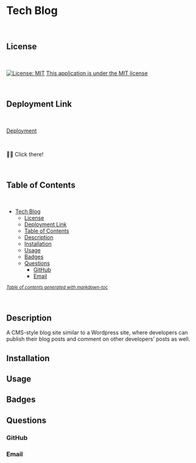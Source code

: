 # Tech Blog

<br>

## License

<br>

[![License: MIT](https://img.shields.io/badge/License-MIT-yellow.svg)](https://opensource.org/licenses/MIT)
[This application is under the MIT license](https://opensource.org/licenses/MIT)

<br>

## Deployment Link

<br>

[Deployment](https://tech-blog-0206.herokuapp.com)

<br>

☝🏻 Click there!

<br>

## Table of Contents

<br>

- [Tech Blog](#tech-blog)
  - [License](#license)
  - [Deployment Link](#deployment-link)
  - [Table of Contents](#table-of-contents)
  - [Description](#description)
  - [Installation](#installation)
  - [Usage](#usage)
  - [Badges](#badges)
  - [Questions](#questions)
    - [GitHub](#github)
    - [Email](#email)

<small><i><a href='http://ecotrust-canada.github.io/markdown-toc/'>Table of contents generated with markdown-toc</a></i></small>

<br>

## Description

A CMS-style blog site similar to a Wordpress site, where developers can publish their blog posts and comment on other developers’ posts as well.

## Installation

## Usage

## Badges

## Questions

### GitHub

### Email
